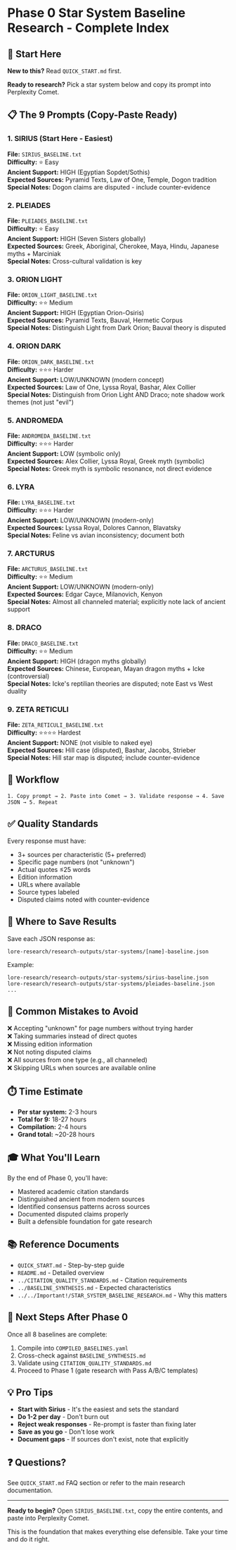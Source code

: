# Phase 0 Star System Baseline Research - Complete Index

## 🎯 Start Here

**New to this?** Read `QUICK_START.md` first.

**Ready to research?** Pick a star system below and copy its prompt into Perplexity Comet.

## 📋 The 9 Prompts (Copy-Paste Ready)

### 1. SIRIUS (Start Here - Easiest)
**File:** `SIRIUS_BASELINE.txt`  
**Difficulty:** ⭐ Easy  
**Ancient Support:** HIGH (Egyptian Sopdet/Sothis)  
**Expected Sources:** Pyramid Texts, Law of One, Temple, Dogon tradition  
**Special Notes:** Dogon claims are disputed - include counter-evidence

### 2. PLEIADES
**File:** `PLEIADES_BASELINE.txt`  
**Difficulty:** ⭐ Easy  
**Ancient Support:** HIGH (Seven Sisters globally)  
**Expected Sources:** Greek, Aboriginal, Cherokee, Maya, Hindu, Japanese myths + Marciniak  
**Special Notes:** Cross-cultural validation is key

### 3. ORION LIGHT
**File:** `ORION_LIGHT_BASELINE.txt`  
**Difficulty:** ⭐⭐ Medium  
**Ancient Support:** HIGH (Egyptian Orion-Osiris)  
**Expected Sources:** Pyramid Texts, Bauval, Hermetic Corpus  
**Special Notes:** Distinguish Light from Dark Orion; Bauval theory is disputed

### 4. ORION DARK
**File:** `ORION_DARK_BASELINE.txt`  
**Difficulty:** ⭐⭐⭐ Harder  
**Ancient Support:** LOW/UNKNOWN (modern concept)  
**Expected Sources:** Law of One, Lyssa Royal, Bashar, Alex Collier  
**Special Notes:** Distinguish from Orion Light AND Draco; note shadow work themes (not just "evil")

### 5. ANDROMEDA
**File:** `ANDROMEDA_BASELINE.txt`  
**Difficulty:** ⭐⭐⭐ Harder  
**Ancient Support:** LOW (symbolic only)  
**Expected Sources:** Alex Collier, Lyssa Royal, Greek myth (symbolic)  
**Special Notes:** Greek myth is symbolic resonance, not direct evidence

### 6. LYRA
**File:** `LYRA_BASELINE.txt`  
**Difficulty:** ⭐⭐⭐ Harder  
**Ancient Support:** LOW/UNKNOWN (modern-only)  
**Expected Sources:** Lyssa Royal, Dolores Cannon, Blavatsky  
**Special Notes:** Feline vs avian inconsistency; document both

### 7. ARCTURUS
**File:** `ARCTURUS_BASELINE.txt`  
**Difficulty:** ⭐⭐ Medium  
**Ancient Support:** LOW/UNKNOWN (modern-only)  
**Expected Sources:** Edgar Cayce, Milanovich, Kenyon  
**Special Notes:** Almost all channeled material; explicitly note lack of ancient support

### 8. DRACO
**File:** `DRACO_BASELINE.txt`  
**Difficulty:** ⭐⭐ Medium  
**Ancient Support:** HIGH (dragon myths globally)  
**Expected Sources:** Chinese, European, Mayan dragon myths + Icke (controversial)  
**Special Notes:** Icke's reptilian theories are disputed; note East vs West duality

### 9. ZETA RETICULI
**File:** `ZETA_RETICULI_BASELINE.txt`  
**Difficulty:** ⭐⭐⭐⭐ Hardest  
**Ancient Support:** NONE (not visible to naked eye)  
**Expected Sources:** Hill case (disputed), Bashar, Jacobs, Strieber  
**Special Notes:** Hill star map is disputed; include counter-evidence

## 🔄 Workflow

```
1. Copy prompt → 2. Paste into Comet → 3. Validate response → 4. Save JSON → 5. Repeat
```

## ✅ Quality Standards

Every response must have:
- 3+ sources per characteristic (5+ preferred)
- Specific page numbers (not "unknown")
- Actual quotes ≤25 words
- Edition information
- URLs where available
- Source types labeled
- Disputed claims noted with counter-evidence

## 📁 Where to Save Results

Save each JSON response as:
```
lore-research/research-outputs/star-systems/[name]-baseline.json
```

Example:
```
lore-research/research-outputs/star-systems/sirius-baseline.json
lore-research/research-outputs/star-systems/pleiades-baseline.json
...
```

## 🚫 Common Mistakes to Avoid

❌ Accepting "unknown" for page numbers without trying harder  
❌ Taking summaries instead of direct quotes  
❌ Missing edition information  
❌ Not noting disputed claims  
❌ All sources from one type (e.g., all channeled)  
❌ Skipping URLs when sources are available online  

## ⏱️ Time Estimate

- **Per star system:** 2-3 hours
- **Total for 9:** 18-27 hours
- **Compilation:** 2-4 hours
- **Grand total:** ~20-28 hours

## 🎓 What You'll Learn

By the end of Phase 0, you'll have:
- Mastered academic citation standards
- Distinguished ancient from modern sources
- Identified consensus patterns across sources
- Documented disputed claims properly
- Built a defensible foundation for gate research

## 📚 Reference Documents

- `QUICK_START.md` - Step-by-step guide
- `README.md` - Detailed overview
- `../CITATION_QUALITY_STANDARDS.md` - Citation requirements
- `../BASELINE_SYNTHESIS.md` - Expected characteristics
- `../../Important!/STAR_SYSTEM_BASELINE_RESEARCH.md` - Why this matters

## 🚀 Next Steps After Phase 0

Once all 8 baselines are complete:
1. Compile into `COMPILED_BASELINES.yaml`
2. Cross-check against `BASELINE_SYNTHESIS.md`
3. Validate using `CITATION_QUALITY_STANDARDS.md`
4. Proceed to Phase 1 (gate research with Pass A/B/C templates)

## 💡 Pro Tips

- **Start with Sirius** - It's the easiest and sets the standard
- **Do 1-2 per day** - Don't burn out
- **Reject weak responses** - Re-prompt is faster than fixing later
- **Save as you go** - Don't lose work
- **Document gaps** - If sources don't exist, note that explicitly

## ❓ Questions?

See `QUICK_START.md` FAQ section or refer to the main research documentation.

---

**Ready to begin?** Open `SIRIUS_BASELINE.txt`, copy the entire contents, and paste into Perplexity Comet.

This is the foundation that makes everything else defensible. Take your time and do it right.
